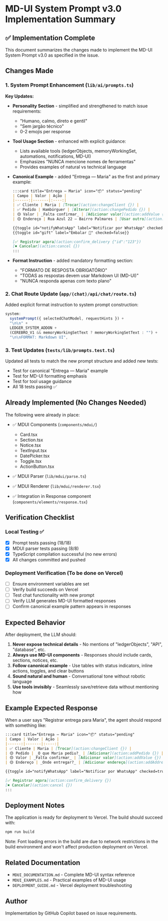 # MD-UI System Prompt v3.0 Implementation Summary

## ✅ Implementation Complete

This document summarizes the changes made to implement the MD-UI System Prompt v3.0 as specified in the issue.

## Changes Made

### 1. System Prompt Enhancement (`lib/ai/prompts.ts`)

**Key Updates:**
- **Personality Section** - simplified and strengthened to match issue requirements:
  - "Humano, calmo, direto e gentil"
  - "Sem jargão técnico"
  - 0-2 emojis per response
  
- **Tool Usage Section** - enhanced with explicit guidance:
  - Lists available tools (ledgerObjects, memoryWorkingSet, automations, notifications, MD-UI)
  - Emphasizes "NUNCA mencione nomes de ferramentas"
  - Provides examples of natural vs technical language
  
- **Canonical Example** - added "Entrega — Maria" as the first and primary example:
  ```markdown
  :::card title="Entrega — Maria" icon="📦" status="pending"
  | Campo | Valor | Ação |
  |------:|-------|:----:|
  | ✅ Cliente | Maria | [Trocar](action:changeClient {}) |
  | ✅ Pedido | Hambúrguer | [Alterar](action:changePedido {}) |
  | 🟡 Valor | _Falta confirmar_ | [Adicionar valor](action:addValue {}) |
  | 🟡 Endereço | Rua Azul 22 — Bairro Palmares | [Usar outro](action:changeAddress {}) |
  
  {{toggle id="notifyWhatsApp" label="Notificar por WhatsApp" checked=true}}
  {{toggle id="gift" label="Embalar 🎁" checked=false}}
  
  [✅ Registrar agora](action:confirm_delivery {"id":"123"})
  [✖️ Cancelar](action:cancel {})
  :::
  ```

- **Format Instruction** - added mandatory formatting section:
  - "FORMATO DE RESPOSTA OBRIGATÓRIO"
  - "TODAS as respostas devem usar Markdown UI (MD-UI)"
  - "NUNCA responda apenas com texto plano"

### 2. Chat Route Update (`app/(chat)/api/chat/route.ts`)

Added explicit format instruction to system prompt construction:
```typescript
system:
  systemPrompt({ selectedChatModel, requestHints }) +
  "\n\n" +
  LEDGER_SYSTEM_ADDON +
  (CEREBRO_V1 && memoryWorkingSetText ? memoryWorkingSetText : "") +
  "\n\nFORMAT: Markdown UI",
```

### 3. Test Updates (`tests/lib/prompts.test.ts`)

Updated all tests to match the new prompt structure and added new tests:
- Test for canonical "Entrega — Maria" example
- Test for MD-UI formatting emphasis
- Test for tool usage guidance
- All 18 tests passing ✅

## Already Implemented (No Changes Needed)

The following were already in place:
- ✅ MDUI Components (`components/mdui/`)
  - Card.tsx
  - Section.tsx
  - Notice.tsx
  - TextInput.tsx
  - DatePicker.tsx
  - Toggle.tsx
  - ActionButton.tsx
  
- ✅ MDUI Parser (`lib/mdui/parse.ts`)
- ✅ MDUI Renderer (`lib/mdui/renderer.tsx`)
- ✅ Integration in Response component (`components/elements/response.tsx`)

## Verification Checklist

### Local Testing ✅
- [x] Prompt tests passing (18/18)
- [x] MDUI parser tests passing (8/8)
- [x] TypeScript compilation successful (no new errors)
- [x] All changes committed and pushed

### Deployment Verification (To be done on Vercel)
- [ ] Ensure environment variables are set
- [ ] Verify build succeeds on Vercel
- [ ] Test chat functionality with new prompt
- [ ] Verify LLM generates MD-UI formatted responses
- [ ] Confirm canonical example pattern appears in responses

## Expected Behavior

After deployment, the LLM should:
1. **Never expose technical details** - No mentions of "ledgerObjects", "API", "database", etc.
2. **Always use MD-UI components** - Responses should include cards, sections, notices, etc.
3. **Follow canonical example** - Use tables with status indicators, inline actions, toggles, and clear buttons
4. **Sound natural and human** - Conversational tone without robotic language
5. **Use tools invisibly** - Seamlessly save/retrieve data without mentioning how

## Example Expected Response

When a user says "Registrar entrega para Maria", the agent should respond with something like:

```markdown
:::card title="Entrega — Maria" icon="📦" status="pending"
| Campo | Valor | Ação |
|------:|-------|:----:|
| ✅ Cliente | Maria | [Trocar](action:changeClient {}) |
| 🟡 Pedido | _O que Maria pediu?_ | [Adicionar](action:addPedido {}) |
| 🟡 Valor | _Falta confirmar_ | [Adicionar valor](action:addValue {}) |
| 🟡 Endereço | _Onde entregar?_ | [Adicionar endereço](action:addAddress {}) |

{{toggle id="notifyWhatsApp" label="Notificar por WhatsApp" checked=true}}

[✅ Registrar agora](action:confirm_delivery {})
[✖️ Cancelar](action:cancel {})
:::
```

## Deployment Notes

The application is ready for deployment to Vercel. The build should succeed with:
```bash
npm run build
```

Note: Font loading errors in the build are due to network restrictions in the build environment and won't affect production deployment on Vercel.

## Related Documentation

- `MDUI_DOCUMENTATION.md` - Complete MD-UI syntax reference
- `MDUI_EXAMPLES.md` - Practical examples of MD-UI usage
- `DEPLOYMENT_GUIDE.md` - Vercel deployment troubleshooting

## Author

Implementation by GitHub Copilot based on issue requirements.
